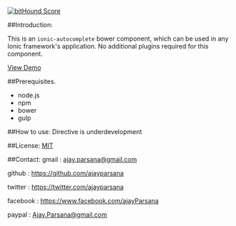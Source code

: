 [![bitHound Score](https://www.bithound.io/github/AjayParsana/ionic-autocomplete/badges/score.svg)](https://www.bithound.io/github/AjayParsana/ionic-autocomplete)

##Introduction:

This is an `ionic-autocomplete` bower component, which can be used in any Ionic framework's application. No additional plugins required for this component.

[View Demo](http://AjayParsana.github.io/autocompleteForIonicFramework/demo/ "Demo")

##Prerequisites.

* node.js
* npm
* bower
* gulp

##How to use:
 Directive is underdevelopment

##License:
[MIT](https://github.com/AjayParsana/ionic-autocomplete/blob/master/LICENSE.MD "MIT")

##Contact:
gmail : ajay.parsana@gmail.com

github : https://github.com/ajayparsana

twitter : https://twitter.com/ajayparsana

facebook : https://www.facebook.com/ajayParsana

paypal : Ajay.Parsana@gmail.com
